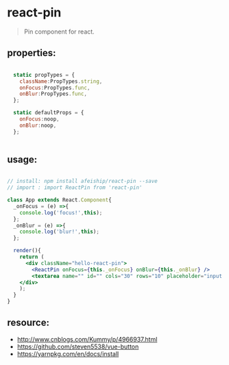 # react-pin
> Pin component for react.


## properties:
```javascript

  static propTypes = {
    className:PropTypes.string,
    onFocus:PropTypes.func,
    onBlur:PropTypes.func,
  };

  static defaultProps = {
    onFocus:noop,
    onBlur:noop,
  };
  
```

## usage:
```jsx

// install: npm install afeiship/react-pin --save
// import : import ReactPin from 'react-pin'

class App extends React.Component{
  _onFocus = (e) =>{
    console.log('focus!',this);
  };
  _onBlur = (e) =>{
    console.log('blur!',this);
  };

  render(){
    return (
      <div className="hello-react-pin">
        <ReactPin onFocus={this._onFocus} onBlur={this._onBlur} />
        <textarea name="" id="" cols="30" rows="10" placeholder="input your text..." />
    </div>
    );
  }
}

```



## resource:
+ http://www.cnblogs.com/Kummy/p/4966937.html
+ https://github.com/steven5538/vue-button
+ https://yarnpkg.com/en/docs/install

